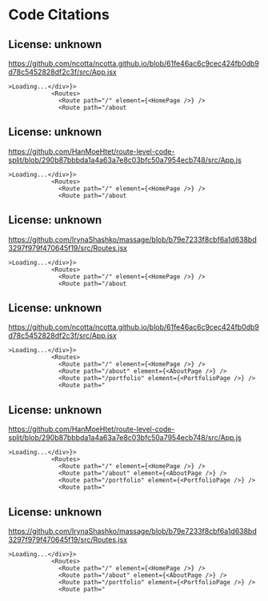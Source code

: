 # Code Citations

## License: unknown
https://github.com/ncotta/ncotta.github.io/blob/61fe46ac6c9cec424fb0db9d78c5452828df2c3f/src/App.jsx

```
>Loading...</div>}>
            <Routes>
              <Route path="/" element={<HomePage />} />
              <Route path="/about
```


## License: unknown
https://github.com/HanMoeHtet/route-level-code-split/blob/290b87bbbda1a4a63a7e8c03bfc50a7954ecb748/src/App.js

```
>Loading...</div>}>
            <Routes>
              <Route path="/" element={<HomePage />} />
              <Route path="/about
```


## License: unknown
https://github.com/IrynaShashko/massage/blob/b79e7233f8cbf6a1d638bd3297f979f470645f19/src/Routes.jsx

```
>Loading...</div>}>
            <Routes>
              <Route path="/" element={<HomePage />} />
              <Route path="/about
```


## License: unknown
https://github.com/ncotta/ncotta.github.io/blob/61fe46ac6c9cec424fb0db9d78c5452828df2c3f/src/App.jsx

```
>Loading...</div>}>
            <Routes>
              <Route path="/" element={<HomePage />} />
              <Route path="/about" element={<AboutPage />} />
              <Route path="/portfolio" element={<PortfolioPage />} />
              <Route path="
```


## License: unknown
https://github.com/HanMoeHtet/route-level-code-split/blob/290b87bbbda1a4a63a7e8c03bfc50a7954ecb748/src/App.js

```
>Loading...</div>}>
            <Routes>
              <Route path="/" element={<HomePage />} />
              <Route path="/about" element={<AboutPage />} />
              <Route path="/portfolio" element={<PortfolioPage />} />
              <Route path="
```


## License: unknown
https://github.com/IrynaShashko/massage/blob/b79e7233f8cbf6a1d638bd3297f979f470645f19/src/Routes.jsx

```
>Loading...</div>}>
            <Routes>
              <Route path="/" element={<HomePage />} />
              <Route path="/about" element={<AboutPage />} />
              <Route path="/portfolio" element={<PortfolioPage />} />
              <Route path="
```

